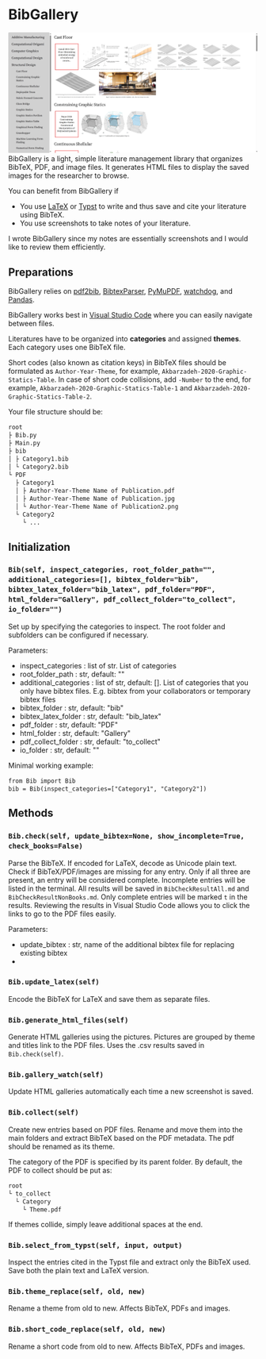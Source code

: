 # BibGallery
![img.png](img.png)
BibGallery is a light, simple literature management library that organizes BibTeX, PDF, and image files. It generates
HTML files to display the saved images for the researcher to browse.

You can benefit from BibGallery if

- You use [LaTeX](https://www.latex-project.org/) or [Typst](https://typst.app/) to write and thus save and cite your
  literature using BibTeX.
- You use screenshots to take notes of your literature.

I wrote BibGallery since my notes are essentially screenshots and I would like to review them efficiently.

## Preparations

BibGallery relies
on [pdf2bib](https://github.com/MicheleCotrufo/pdf2bib), [BibtexParser](https://bibtexparser.readthedocs.io/en/main/), [PyMuPDF](https://pymupdf.readthedocs.io/en/latest/index.html), [watchdog](https://github.com/gorakhargosh/watchdog), and [Pandas](https://pandas.pydata.org/).

BibGallery works best in [Visual Studio Code](https://code.visualstudio.com/) where you can easily navigate between
files.

Literatures have to be organized into **categories** and assigned **themes**. Each category uses one BibTeX file.

Short codes (also known as citation keys) in BibTeX files should be formulated as `Author-Year-Theme`, for
example, `Akbarzadeh-2020-Graphic-Statics-Table`. In case of short code collisions, add `-Number` to the end, for
example, `Akbarzadeh-2020-Graphic-Statics-Table-1` and `Akbarzadeh-2020-Graphic-Statics-Table-2`.

Your file structure should be:

```
root
├ Bib.py
├ Main.py
├ bib
│ ├ Category1.bib
│ └ Category2.bib
└ PDF
  ├ Category1
  │ ├ Author-Year-Theme Name of Publication.pdf
  │ ├ Author-Year-Theme Name of Publication.jpg
  │ └ Author-Year-Theme Name of Publication2.png
  └ Category2
    └ ...
```

## Initialization

### `Bib(self, inspect_categories, root_folder_path="", additional_categories=[], bibtex_folder="bib", bibtex_latex_folder="bib_latex", pdf_folder="PDF", html_folder="Gallery", pdf_collect_folder="to_collect", io_folder="")`

Set up by specifying the categories to inspect. The root folder and subfolders can be configured if necessary.

Parameters:

- inspect_categories : list of str. List of categories
- root_folder_path : str, default: ""
- additional_categories : list of str, default: []. List of categories that you only have bibtex files. E.g. bibtex from your collaborators or temporary bibtex files
- bibtex_folder : str, default: "bib"
- bibtex_latex_folder : str, default: "bib_latex"
- pdf_folder : str, default: "PDF"
- html_folder : str, default: "Gallery"
- pdf_collect_folder : str, default: "to_collect"
- io_folder : str, default: ""

Minimal working example:
```
from Bib import Bib
bib = Bib(inspect_categories=["Category1", "Category2"])
```

## Methods

### `Bib.check(self, update_bibtex=None, show_incomplete=True, check_books=False)`

Parse the BibTeX. If encoded for LaTeX, decode as Unicode plain text. Check if BibTeX/PDF/images are missing for any
entry. Only if all three are present, an entry will be considered complete. Incomplete entries will be listed in the
terminal. All results will be saved in `BibCheckResultAll.md` and `BibCheckResultNonBooks.md`. Only complete entries
will be marked `t` in the results. Reviewing the results in Visual Studio Code allows you to click the links to go to
the PDF files easily.

Parameters:
- update_bibtex : str, name of the additional bibtex file for replacing existing bibtex
- 
### `Bib.update_latex(self)`

Encode the BibTeX for LaTeX and save them as separate files.

### `Bib.generate_html_files(self)`

Generate HTML galleries using the pictures. Pictures are grouped by theme and titles link to the PDF files. Uses the .csv results saved in `Bib.check(self)`.

### `Bib.gallery_watch(self)`

Update HTML galleries automatically each time a new screenshot is saved.

### `Bib.collect(self)`

Create new entries based on PDF files. Rename and move them into the main folders and extract BibTeX based on the PDF
metadata. The pdf should be renamed as its theme.

The category of the PDF is specified by its parent folder. By default, the PDF to collect should be put as:

```
root
└ to_collect
  └ Category
    └ Theme.pdf
```

If themes collide, simply leave additional spaces at the end.

### `Bib.select_from_typst(self, input, output)`

Inspect the entries cited in the Typst file and extract only the BibTeX used. Save both the plain text and LaTeX
version.

### `Bib.theme_replace(self, old, new)`

Rename a theme from old to new. Affects BibTeX, PDFs and images.

### `Bib.short_code_replace(self, old, new)`

Rename a short code from old to new. Affects BibTeX, PDFs and images.
